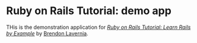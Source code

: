# Ruby on Rails Tutorial: demo app

THis is the demonstration application for [*Ruby on Rails Tutorial: Learn Rails by Example*](http://railstutorial.org) by [Brendon Lavernia](http://brendonlavernia.com).